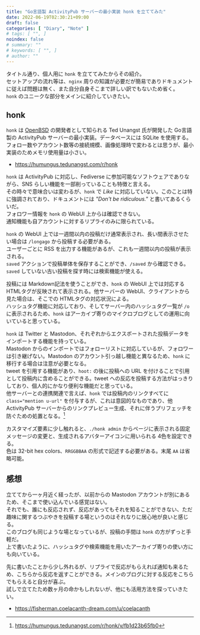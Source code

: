 ```yaml
---
title: "Go言語製 ActivityPub サーバーの最小実装 honk を立ててみた"
date: 2022-06-19T02:30:21+09:00
draft: false
categories: [ "Diary", "Note" ]
# tags: [ "", ]
noindex: false
# summary: ""
# keywords: [ "", ]
# author: ""
---
```


タイトル通り、個人用に `honk` を立ててみたからその紹介。  
セットアップの流れ等は、`nginx` 周りの知識が必要だが簡易でありドキュメントに従えば問題は無く、また自分自身そこまで詳しい訳でもないため省く。  
`honk` のユニークな部分をメインに紹介していきたい。  

## honk
`honk` は [OpenBSD](https://www.openbsd.org/) の開発者として知られる Ted Unangst 氏が開発した Go言語製の ActivityPub サーバーの最小実装。データベースには SQLite を使用する。  
フォロー数やアカウント数等の接続規模、画像処理時で変わるとは思うが、最小実装のためメモリ使用量は小さい。  

 * <https://humungus.tedunangst.com/r/honk>

`honk` は ActivityPub に対応し、Fediverse に参加可能なソフトウェアでありながら、SNS らしい機能を一部削っていることも特徴と言える。  
その時々で意味合いは変わるが、`honk` で *Like* に対応していない。このことは特に強調されており、ドキュメントには *"Don't be ridiculous."* と書いてあるくらいだ。  
フォロワー情報を `honk` の WebUI 上からは確認できない。  
通知機能も自アカウントに対するリプライのみに限られている。  

`honk` の WebUI 上では一週間以内の投稿だけ通常表示され、長い間表示させたい場合は `/longago` から投稿する必要がある。  
ユーザーごとに RSS を出力する機能があるが、これも一週間以内の投稿が表示される。  
`saved` アクションで投稿単体を保存することができ、`/saved` から確認できる。  
`saved` していない古い投稿を探す時には検索機能が使える。  

投稿には Markdown記法を使うことができ、`honk` の WebUI 上では対応する HTMLタグが反映されて表示される。他サーバーの WebUI、クライアントから見た場合は、そこでの HTMLタグの対応状況による。  
ハッシュタグ機能に対応しており、そしてサーバー内のハッシュタグ一覧が `/o` に表示されるため、`honk` はアーカイブ寄りのマイクロブログとしての運用に向いていると思っている。  

`honk` は Twitter と Mastodon、それぞれからエクスポートされた投稿データをインポートする機能を持っている。  
Mastodon からのインポートではフォローリストに対応しているが、フォロワーは引き継げない。Mastodon のアカウント引っ越し機能と異なるため、`honk` に移行する場合は注意が必要となる。  
tweet を引用する機能があり、`hoot:` の後に投稿への URL を付けることで引用として投稿内に含めることができる。tweet への反応を投稿する方法がはっきりしており、個人的にかなり便利な機能だと思っている。  
他サーバーとの連携関連で言えば、`honk` では投稿内のリンクすべてに `class="mention u-url"` を付与するが、これは意図的なものであり、他 ActivityPub サーバーからのリンクプレビュー生成、それに伴うプリフェッチを防ぐための処置となる。[^preview]  

[^preview]: <https://humungus.tedunangst.com/r/honk/v/fb1d23b65fb0>
[^import]: <https://humungus.tedunangst.com/r/honk/m/honk.8#Import>

カスタマイズ要素に少し触れると、`./honk admin` からページに表示される固定メッセージの変更と、生成されるアバターアイコンに用いられる 4色を設定できる。  
色は 32-bit hex colors、`RRGGBBAA` の形式で記述する必要がある。末尾 `AA` は省略可能。  

## 感想
立ててから一ヶ月近く経ったが、以前からの Mastodon アカウントが別にあるため、そこまで使い込んでいる感覚はない。  
それでも、誰にも反応されず、反応があってもそれを知ることができない、ただ趣味に関するつぶやきを投稿する場というのはそれなりに居心地が良いと感じる。  
このブログも同じような場となっているが、投稿の手間は `honk` の方がずっと手軽だ。  
上で書いたように、ハッシュタグや検索機能を用いたアーカイブ寄りの使い方にも向いている。  

先に書いたことから少し外れるが、リプライで反応がもらえれば通知も来るため、こちらから反応を返すことができる。メインのブログに対する反応をこちらでもらえると自分が喜ぶ。  
試しで立てたため数ヶ月の命かもしれないが、他にも活用方法を探っていきたい。  

 * <https://fisherman.coelacanth-dream.com/u/coelacanth>
